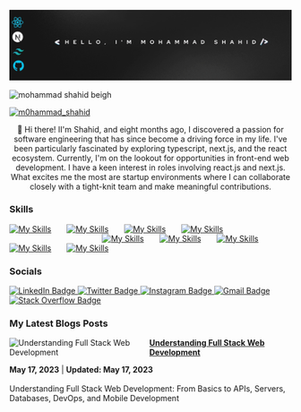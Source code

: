 <p align="center">
  <img src="https://github.com/mohammadshahidbeigh/mohammadshahidbeigh/blob/main/mohammadshahid.gif?raw=true" alt="GIF">
</p>
<p align="left"> <img src="https://komarev.com/ghpvc/?username=mohammadshahidbeigh&label=Profile%20views&color=0e75b6&style=flat" alt="mohammad shahid beigh" /> </p>
<p align="left"> <a href="https://twitter.com/shahidm29040975" target="blank"><img src="https://img.shields.io/twitter/follow/m0hammad_shahid?logo=twitter&style=for-the-badge" alt="m0hammad_shahid" /></a>
</p>

<div align="center">👋 Hi there! II'm Shahid, and eight months ago, I discovered a passion for software engineering that has since become a driving force in my life. I've been particularly fascinated by exploring typescript, next.js, and the react ecosystem. Currently, I'm on the lookout for opportunities in front-end web development. I have a keen interest in roles involving react.js and next.js. What excites me the most are startup environments where I can collaborate closely with a tight-knit team and make meaningful contributions.
</div>

                                                                                                                                                                                                     
### Skills
[![My Skills](https://skillicons.dev/icons?i=html,css)](https://skillicons.dev) &nbsp;&nbsp;&nbsp;&nbsp;&nbsp; [![My Skills](https://skillicons.dev/icons?i=js,ts)](https://skillicons.dev) &nbsp;&nbsp;&nbsp;&nbsp;&nbsp; [![My Skills](https://skillicons.dev/icons?i=react,rxjs,redux)](https://skillicons.dev) &nbsp;&nbsp;&nbsp;&nbsp;&nbsp; [![My Skills](https://skillicons.dev/icons?i=next,remix)](https://skillicons.dev) &nbsp;&nbsp;&nbsp;&nbsp;&nbsp;  &nbsp;&nbsp;&nbsp;&nbsp;&nbsp;  &nbsp;&nbsp;&nbsp;&nbsp;&nbsp; &nbsp;&nbsp;&nbsp;&nbsp;&nbsp; &nbsp;&nbsp;&nbsp;&nbsp;&nbsp; &nbsp;&nbsp;&nbsp;&nbsp;&nbsp; &nbsp;&nbsp;&nbsp;&nbsp;&nbsp; &nbsp;&nbsp;&nbsp;&nbsp;&nbsp;  &nbsp;&nbsp;&nbsp;&nbsp;&nbsp; &nbsp;&nbsp;&nbsp;&nbsp;&nbsp; &nbsp;&nbsp;&nbsp;&nbsp;&nbsp; &nbsp;&nbsp;&nbsp;&nbsp;&nbsp;  [![My Skills](https://skillicons.dev/icons?i=tailwind,scss)](https://skillicons.dev) &nbsp;&nbsp;&nbsp;&nbsp;&nbsp; [![My Skills](https://skillicons.dev/icons?i=materialui,threejs)](https://skillicons.dev)  &nbsp;&nbsp;&nbsp;&nbsp;&nbsp; [![My Skills](https://skillicons.dev/icons?i=jquery,apollo,jest)](https://skillicons.dev) &nbsp;&nbsp;&nbsp;&nbsp;&nbsp;  [![My Skills](https://skillicons.dev/icons?i=gatsby,astro)](https://skillicons.dev) &nbsp;&nbsp;&nbsp;&nbsp;&nbsp;  [![My Skills](https://skillicons.dev/icons?i=git,github,vscode,vite,netlify,vercel)](https://skillicons.dev)
<br/>

### Socials

<div id="badges">
  <a href="https://www.linkedin.com/in/mohammad-shahid-beigh/">
    <img src="https://img.shields.io/badge/LinkedIn-blue?style=for-the-badge&logo=linkedin&logoColor=white" alt="LinkedIn Badge"/>
  </a>
  <a href="https://x.com/m0hammad_shahid?t=yHwKObUdCDXJX2NYeSJ4eA&s=08">
    <img src="https://img.shields.io/badge/Twitter-blue?style=for-the-badge&logo=twitter&logoColor=white" alt="Twitter Badge"/>
  </a>
  <a href="https://www.instagram.com/m0hammadshahid_?igsh=dzVjMWozN3VheGQ2">
    <img src="https://img.shields.io/badge/Instagram-darkred?style=for-the-badge&logo=instagram&logoColor=white" alt="Instagram Badge"/>
  </a>
  <a href="mailto:mohammadshahidbeigh@gmail.com">
  <img src="https://img.shields.io/badge/Gmail-FF0000?style=for-the-badge&logo=gmail&logoColor=white" alt="Gmail Badge"/>
  </a>
  <a href="https://stackoverflow.com/users/21755863/mohammad-shahid-beigh?tab=profile">
  <img src="https://img.shields.io/badge/Stack Overflow-FE7A16?style=for-the-badge&logo=stack-overflow&logoColor=white" alt="Stack Overflow Badge"/>
  </a>
</div>

### My Latest Blogs Posts
<!-- BLOG-POST-LIST:START -->
<!-- BLOG-POST-LIST:END -->
<!-- HASHNODE_BLOG:START -->
<p align="left">
<a href="https://medium.com/@shahidmajeed0097/understanding-full-stack-web-development-from-basics-to-apis-servers-databases-devops-and-f751bc4a6a4f" title="Understanding Full Stack Web Development"><img src="https://miro.medium.com/v2/resize:fit:1400/format:webp/1*x0QBSYeh1fCdWdjVmYDDxw.jpeg" alt="Understanding Full Stack Web Development" width="250px" align="left" /></a>
<a href="https://medium.com/@shahidmajeed0097/understanding-full-stack-web-development-from-basics-to-apis-servers-databases-devops-and-f751bc4a6a4f" title="Understanding Full Stack Web Development"><strong>Understanding Full Stack Web Development</strong></a>
<div><strong> May 17, 2023</strong> | <strong>Updated: May 17, 2023</strong></div>
<br/>Understanding Full Stack Web Development: From Basics to APIs, Servers, Databases, DevOps, and Mobile Development </p> <br/> <br/>
<!-- HASHNODE_BLOG:END -->
